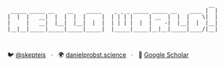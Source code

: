 ```
                                                                __ 
 _____ _____ __    __    _____    _ _ _ _____ _____ __    ____ |  |
|  |  |   __|  |  |  |  |     |  | | | |     | __  |  |  |    \|  |
|     |   __|  |__|  |__|  |  |  | | | |  |  |    -|  |__|  |  |__|
|__|__|_____|_____|_____|_____|  |_____|_____|__|__|_____|____/|__|
                                                                          
                                                                                           
```

:bird: [@skepteis](https://twitter.com/skepteis) &nbsp;&nbsp;&#183;&nbsp;&nbsp; :earth_africa: [danielprobst.science](https://danielprobst.science) &nbsp;&nbsp;&#183;&nbsp;&nbsp; :scroll: [Google Scholar](https://scholar.google.com/citations?user=TNNgroIAAAAJ&hl=en)

<!--
**daenuprobst/daenuprobst** is a ✨ _special_ ✨ repository because its `README.md` (this file) appears on your GitHub profile.

Here are some ideas to get you started:

- 🔭 I’m currently working on ...
- 🌱 I’m currently learning ...
- 👯 I’m looking to collaborate on ...
- 🤔 I’m looking for help with ...
- 💬 Ask me about ...
- 📫 How to reach me: ...
- 😄 Pronouns: ...
- ⚡ Fun fact: ...
-->

